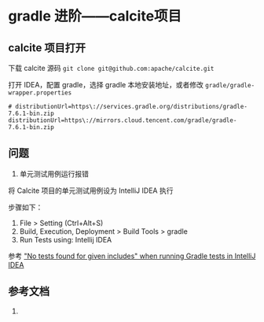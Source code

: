 # gradle 进阶——calcite项目


## calcite 项目打开

下载 calcite 源码 `git clone git@github.com:apache/calcite.git`


打开 IDEA，配置 gradle，选择 gradle 本地安装地址，或者修改 `gradle/gradle-wrapper.properties` 

```
# distributionUrl=https\://services.gradle.org/distributions/gradle-7.6.1-bin.zip
distributionUrl=https\://mirrors.cloud.tencent.com/gradle/gradle-7.6.1-bin.zip
```

## 问题

1. 单元测试用例运行报错

将 Calcite 项目的单元测试用例设为 IntelliJ IDEA 执行

步骤如下：
1. File > Setting (Ctrl+Alt+S)
2. Build, Execution, Deployment > Build Tools > gradle
3. Run Tests using: Intellij IDEA


参考 ["No tests found for given includes" when running Gradle tests in IntelliJ IDEA](https://stackoverflow.com/questions/60228404/no-tests-found-for-given-includes-when-running-gradle-tests-in-intellij-idea)




## 参考文档

1. 